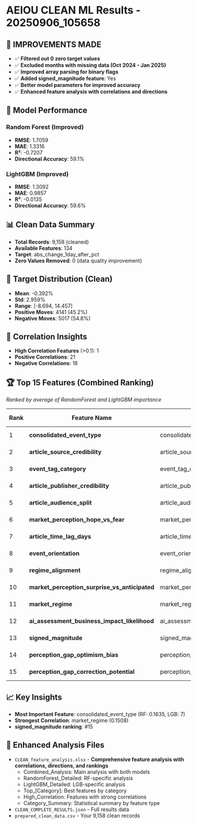 # AEIOU CLEAN ML Results - 20250906_105658

## 🎯 IMPROVEMENTS MADE
- ✅ **Filtered out 0 zero target values**
- ✅ **Excluded months with missing data (Oct 2024 - Jan 2025)**
- ✅ **Improved array parsing for binary flags**
- ✅ **Added signed_magnitude feature**: Yes
- ✅ **Better model parameters for improved accuracy**
- ✅ **Enhanced feature analysis with correlations and directions**

## 🎯 Model Performance

### Random Forest (Improved)
- **RMSE**: 1.7059
- **MAE**: 1.3316
- **R²**: -0.7207
- **Directional Accuracy**: 59.1%

### LightGBM (Improved)
- **RMSE**: 1.3092
- **MAE**: 0.9857
- **R²**: -0.0135
- **Directional Accuracy**: 59.6%

## 📊 Clean Data Summary
- **Total Records**: 9,158 (cleaned)
- **Available Features**: 134
- **Target**: abs_change_1day_after_pct
- **Zero Values Removed**: 0 (data quality improvement)

## 🎯 Target Distribution (Clean)
- **Mean**: -0.392%
- **Std**: 2.959%
- **Range**: [-8.694, 14.457]
- **Positive Moves**: 4141 (45.2%)
- **Negative Moves**: 5017 (54.8%)

## 🔗 Correlation Insights
- **High Correlation Features** (>0.1): 1
- **Positive Correlations**: 21
- **Negative Correlations**: 18

## 🏆 Top 15 Features (Combined Ranking)
*Ranked by average of RandomForest and LightGBM importance*

| Rank | Feature Name | Specific Feature | Feature Category | RF Importance | LGB Importance | Correlation | Direction |
|------|-------------|------------------|------------------|---------------|----------------|-------------|-----------|
| 1 | **consolidated_event_type** | consolidated_event_type | Core Categorical | 0.1635 | 7 | -0.0220 | negative |
| 2 | **article_source_credibility** | article_source_credibility | Core Numerical | 0.1447 | 10 | 0.0252 | positive |
| 3 | **event_tag_category** | event_tag_category | Core Categorical | 0.0863 | 7 | 0.0432 | positive |
| 4 | **article_publisher_credibility** | article_publisher_credibility | Extended Numerical | 0.0707 | 7 | 0.0210 | positive |
| 5 | **article_audience_split** | article_audience_split | Core Categorical | 0.0587 | 2 | -0.0809 | negative |
| 6 | **market_perception_hope_vs_fear** | market_perception_hope_vs_fear | Extended Numerical | 0.0582 | 3 | 0.0164 | positive |
| 7 | **article_time_lag_days** | article_time_lag_days | Extended Numerical | 0.0513 | 6 | 0.0371 | positive |
| 8 | **event_orientation** | event_orientation | Core Categorical | 0.0571 | 2 | 0.0246 | positive |
| 9 | **regime_alignment** | regime_alignment | Extended Numerical | 0.0412 | 2 | 0.0655 | positive |
| 10 | **market_perception_surprise_vs_anticipated** | market_perception_surprise_vs_anticipated | Extended Numerical | 0.0155 | 2 | -0.0947 | negative |
| 11 | **market_regime** | market_regime | Core Categorical | 0.0276 | 1 | -0.1508 | negative |
| 12 | **ai_assessment_business_impact_likelihood** | ai_assessment_business_impact_likelihood | Extended Numerical | 0.0092 | 2 | -0.0125 | negative |
| 13 | **signed_magnitude** | signed_magnitude | Core Numerical | 0.0147 | 1 | 0.0334 | positive |
| 14 | **perception_gap_optimism_bias** | perception_gap_optimism_bias | Extended Numerical | 0.0097 | 1 | 0.0036 | positive |
| 15 | **perception_gap_correction_potential** | perception_gap_correction_potential | Extended Numerical | 0.0083 | 1 | 0.0228 | positive |

## 📈 Key Insights
- **Most Important Feature**: consolidated_event_type (RF: 0.1635, LGB: 7)
- **Strongest Correlation**: market_regime (0.1508)
- **signed_magnitude ranking**: #15

## 📁 Enhanced Analysis Files
- `CLEAN_feature_analysis.xlsx` - **Comprehensive feature analysis with correlations, directions, and rankings**
  - Combined_Analysis: Main analysis with both models
  - RandomForest_Detailed: RF-specific analysis  
  - LightGBM_Detailed: LGB-specific analysis
  - Top_[Category]: Best features by category
  - High_Correlation: Features with strong correlations
  - Category_Summary: Statistical summary by feature type
- `CLEAN_COMPLETE_RESULTS.json` - Full results data
- `prepared_clean_data.csv` - Your 9,158 clean records